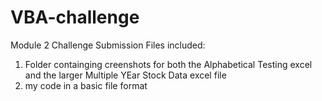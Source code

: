 # VBA-challenge
Module 2 Challenge Submission
Files included:
  1) Folder containging creenshots for both the Alphabetical Testing excel and the larger Multiple YEar Stock Data excel file
  2) my code in a basic file format 
